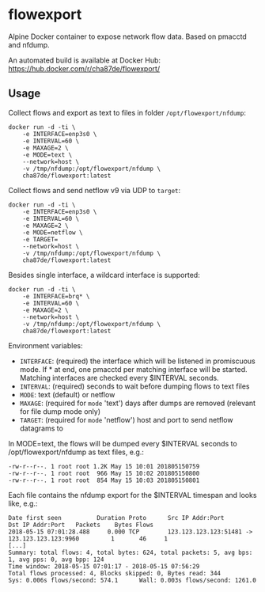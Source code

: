 # flowexport

Alpine Docker container to expose network flow data.
Based on pmacctd and nfdump.

An automated build is available at Docker Hub:
https://hub.docker.com/r/cha87de/flowexport/

## Usage

Collect flows and export as text to files in folder `/opt/flowexport/nfdump`:

```
docker run -d -ti \
    -e INTERFACE=enp3s0 \
    -e INTERVAL=60 \
    -e MAXAGE=2 \
    -e MODE=text \
    --network=host \
    -v /tmp/nfdump:/opt/flowexport/nfdump \
    cha87de/flowexport:latest
```

Collect flows and send netflow v9 via UDP to `target`:

```
docker run -d -ti \
    -e INTERFACE=enp3s0 \
    -e INTERVAL=60 \
    -e MAXAGE=2 \
    -e MODE=netflow \
    -e TARGET=
    --network=host \
    -v /tmp/nfdump:/opt/flowexport/nfdump \
    cha87de/flowexport:latest
```

Besides single interface, a wildcard interface is supported:

```
docker run -d -ti \
    -e INTERFACE=brq* \
    -e INTERVAL=60 \
    -e MAXAGE=2 \
    --network=host \
    -v /tmp/nfdump:/opt/flowexport/nfdump \
    cha87de/flowexport:latest
```

Environment variables:

 - `INTERFACE`: (required) the interface which will be listened in promiscuous mode. If * at end, one pmacctd per matching interface will be started. Matching interfaces are checked every $INTERVAL seconds.
 - `INTERVAL`: (required) seconds to wait before dumping flows to text files
 - `MODE`: text (default) or netflow
 - `MAXAGE`: (required for `mode` 'text') days after dumps are removed (relevant for file dump mode only)
 - `TARGET`: (required for `mode` 'netflow') host and port to send netflow datagrams to

In MODE=text, the flows will be dumped every $INTERVAL seconds to /opt/flowexport/nfdump as text files, e.g.:

```
-rw-r--r--. 1 root root 1.2K May 15 10:01 201805150759
-rw-r--r--. 1 root root  966 May 15 10:02 201805150800
-rw-r--r--. 1 root root  854 May 15 10:03 201805150801
```

Each file contains the nfdump export for the $INTERVAL timespan and looks like, e.g.:

```
Date first seen          Duration Proto      Src IP Addr:Port          Dst IP Addr:Port   Packets    Bytes Flows
2018-05-15 07:01:28.488     0.000 TCP        123.123.123.123:51481 ->    123.123.123.123:9960         1       46     1
[...]
Summary: total flows: 4, total bytes: 624, total packets: 5, avg bps: 1, avg pps: 0, avg bpp: 124
Time window: 2018-05-15 07:01:17 - 2018-05-15 07:56:29
Total flows processed: 4, Blocks skipped: 0, Bytes read: 344
Sys: 0.006s flows/second: 574.1      Wall: 0.003s flows/second: 1261.0
```
